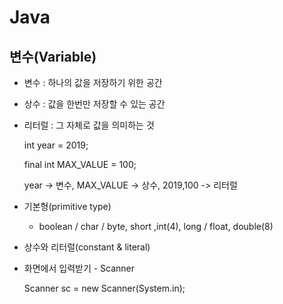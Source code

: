 # Java

## 변수(Variable)

* 변수 : 하나의 값을 저장하기 위한 공간

* 상수 : 값을 한번만 저장할 수 있는 공간

* 리터럴 : 그 자체로 값을 의미하는 것

  int year = 2019;

  final int MAX_VALUE = 100;

  year -> 변수, MAX_VALUE -> 상수, 2019,100 -> 리터럴

* 기본형(primitive type)

  * boolean / char / byte, short ,int(4), long / float, double(8)

* 상수와 리터럴(constant & literal)


* 화면에서 입력받기 - Scanner

  Scanner sc = new Scanner(System.in);
